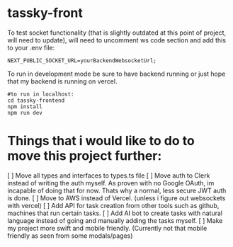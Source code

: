 # tassky-front
To test socket functionality (that is slightly outdated at this point of project, will need to update), will need to uncomment ws code section and add this to your .env file:
```
NEXT_PUBLIC_SOCKET_URL=yourBackendWebsocketUrl;
```

To run in development mode be sure to have backend running or just hope that my backend is running on vercel.
```
#to run in localhost:
cd tassky-frontend
npm install
npm run dev
```


# Things that i would like to do to move this project further:
[ ] Move all types and interfaces to types.ts file
[ ] Move auth to Clerk instead of writing the auth myself. As proven with no Google OAuth, im incapable of doing that for now. Thats why a normal, less secure JWT auth is done.
[ ] Move to AWS instead of Vercel. (unless i figure out websockets with vercel)
[ ] Add API for task creation from other tools such as github, machines that run certain tasks.
[ ] Add AI bot to create tasks with natural language instead of going and manually adding the tasks myself.
[ ] Make my project more swift and mobile friendly. (Currently not that mobile friendly as seen from some modals/pages)
